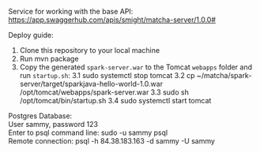 Service for working with the base
API: https://app.swaggerhub.com/apis/smight/matcha-server/1.0.0#

Deploy guide:
1. Clone this repository to your local machine
2. Run mvn package
3. Copy the generated `spark-server.war` to the Tomcat `webapps` folder and run `startup.sh`:
    3.1 sudo systemctl stop tomcat
    3.2 cp ~/matcha/spark-server/target/sparkjava-hello-world-1.0.war /opt/tomcat/webapps/spark-server.war
    3.3 sudo sh /opt/tomcat/bin/startup.sh
    3.4 sudo systemctl start tomcat

Postgres Database:<br>
User sammy, password 123<br>
Enter to psql command line: sudo -u sammy psql<br>
Remote connection: psql -h 84.38.183.163 -d sammy -U sammy<br>
